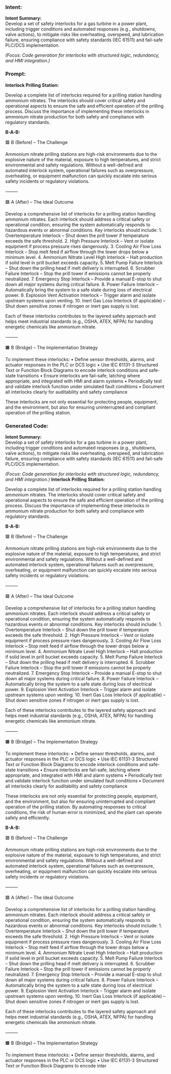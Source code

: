 ### Intent:
**Intent Summary:**  
Develop a set of safety interlocks for a gas turbine in a power plant, including trigger conditions and automated responses (e.g., shutdowns, valve actions), to mitigate risks like overheating, overspeed, and lubrication failure, ensuring compliance with safety standards (IEC 61511) and fail-safe PLC/DCS implementation.  

*(Focus: Code generation for interlocks with structured logic, redundancy, and HMI integration.)*

### Prompt:
**Interlock Prilling Station:**

Develop a complete list of interlocks required for a prilling station handling ammonium nitrates. The interlocks should cover critical safety and operational aspects to ensure the safe and efficient operation of the prilling process. Discuss the importance of implementing these interlocks in ammonium nitrate production for both safety and compliance with regulatory standards.

**B-A-B:**

🟥 B (Before) – The Challenge

Ammonium nitrate prilling stations are high-risk environments due to the explosive nature of the material, exposure to high temperatures, and strict environmental and safety regulations. Without a well-defined and automated interlock system, operational failures such as overpressure, overheating, or equipment malfunction can quickly escalate into serious safety incidents or regulatory violations.

⸻

🟩 A (After) – The Ideal Outcome

Develop a comprehensive list of interlocks for a prilling station handling ammonium nitrates. Each interlock should address a critical safety or operational condition, ensuring the system automatically responds to hazardous events or abnormal conditions. Key interlocks should include:
	1.	Overtemperature Interlock – Shut down the prill tower if temperature exceeds the safe threshold.
	2.	High Pressure Interlock – Vent or isolate equipment if process pressure rises dangerously.
	3.	Cooling Air Flow Loss Interlock – Stop melt feed if airflow through the tower drops below a minimum level.
	4.	Ammonium Nitrate Level High Interlock – Halt production if solid level in prill bucket exceeds capacity.
	5.	Melt Pump Failure Interlock – Shut down the prilling head if melt delivery is interrupted.
	6.	Scrubber Failure Interlock – Stop the prill tower if emissions cannot be properly neutralized.
	7.	Emergency Stop Interlock – Provide a manual E-stop to shut down all major systems during critical failure.
	8.	Power Failure Interlock – Automatically bring the system to a safe state during loss of electrical power.
	9.	Explosion Vent Activation Interlock – Trigger alarm and isolate upstream systems upon venting.
	10.	Inert Gas Loss Interlock (if applicable) – Shut down sensitive zones if nitrogen or inert gas supply is lost.

Each of these interlocks contributes to the layered safety approach and helps meet industrial standards (e.g., OSHA, ATEX, NFPA) for handling energetic chemicals like ammonium nitrate.

⸻

🟧 B (Bridge) – The Implementation Strategy

To implement these interlocks:
	•	Define sensor thresholds, alarms, and actuator responses in the PLC or DCS logic
	•	Use IEC 61131-3 Structured Text or Function Block Diagrams to encode interlock conditions and safe-state transitions
	•	Ensure interlocks are fail-safe, latching where appropriate, and integrated with HMI and alarm systems
	•	Periodically test and validate interlock function under simulated fault conditions
	•	Document all interlocks clearly for auditability and safety compliance

These interlocks are not only essential for protecting people, equipment, and the environment, but also for ensuring uninterrupted and compliant operation of the prilling station.

### Generated Code:
**Intent Summary:**  
Develop a set of safety interlocks for a gas turbine in a power plant, including trigger conditions and automated responses (e.g., shutdowns, valve actions), to mitigate risks like overheating, overspeed, and lubrication failure, ensuring compliance with safety standards (IEC 61511) and fail-safe PLC/DCS implementation.  

*(Focus: Code generation for interlocks with structured logic, redundancy, and HMI integration.)*
**Interlock Prilling Station:**

Develop a complete list of interlocks required for a prilling station handling ammonium nitrates. The interlocks should cover critical safety and operational aspects to ensure the safe and efficient operation of the prilling process. Discuss the importance of implementing these interlocks in ammonium nitrate production for both safety and compliance with regulatory standards.

**B-A-B:**

🟥 B (Before) – The Challenge

Ammonium nitrate prilling stations are high-risk environments due to the explosive nature of the material, exposure to high temperatures, and strict environmental and safety regulations. Without a well-defined and automated interlock system, operational failures such as overpressure, overheating, or equipment malfunction can quickly escalate into serious safety incidents or regulatory violations.

⸻

🟩 A (After) – The Ideal Outcome

Develop a comprehensive list of interlocks for a prilling station handling ammonium nitrates. Each interlock should address a critical safety or operational condition, ensuring the system automatically responds to hazardous events or abnormal conditions. Key interlocks should include:
	1.	Overtemperature Interlock – Shut down the prill tower if temperature exceeds the safe threshold.
	2.	High Pressure Interlock – Vent or isolate equipment if process pressure rises dangerously.
	3.	Cooling Air Flow Loss Interlock – Stop melt feed if airflow through the tower drops below a minimum level.
	4.	Ammonium Nitrate Level High Interlock – Halt production if solid level in prill bucket exceeds capacity.
	5.	Melt Pump Failure Interlock – Shut down the prilling head if melt delivery is interrupted.
	6.	Scrubber Failure Interlock – Stop the prill tower if emissions cannot be properly neutralized.
	7.	Emergency Stop Interlock – Provide a manual E-stop to shut down all major systems during critical failure.
	8.	Power Failure Interlock – Automatically bring the system to a safe state during loss of electrical power.
	9.	Explosion Vent Activation Interlock – Trigger alarm and isolate upstream systems upon venting.
	10.	Inert Gas Loss Interlock (if applicable) – Shut down sensitive zones if nitrogen or inert gas supply is lost.

Each of these interlocks contributes to the layered safety approach and helps meet industrial standards (e.g., OSHA, ATEX, NFPA) for handling energetic chemicals like ammonium nitrate.

⸻

🟧 B (Bridge) – The Implementation Strategy

To implement these interlocks:
	•	Define sensor thresholds, alarms, and actuator responses in the PLC or DCS logic
	•	Use IEC 61131-3 Structured Text or Function Block Diagrams to encode interlock conditions and safe-state transitions
	•	Ensure interlocks are fail-safe, latching where appropriate, and integrated with HMI and alarm systems
	•	Periodically test and validate interlock function under simulated fault conditions
	•	Document all interlocks clearly for auditability and safety compliance

These interlocks are not only essential for protecting people, equipment, and the environment, but also for ensuring uninterrupted and compliant operation of the prilling station. By automating responses to critical conditions, the risk of human error is minimized, and the plant can operate safely and efficiently.

**B-A-B:**

🟥 B (Before) – The Challenge

Ammonium nitrate prilling stations are high-risk environments due to the explosive nature of the material, exposure to high temperatures, and strict environmental and safety regulations. Without a well-defined and automated interlock system, operational failures such as overpressure, overheating, or equipment malfunction can quickly escalate into serious safety incidents or regulatory violations.

⸻

🟩 A (After) – The Ideal Outcome

Develop a comprehensive list of interlocks for a prilling station handling ammonium nitrates. Each interlock should address a critical safety or operational condition, ensuring the system automatically responds to hazardous events or abnormal conditions. Key interlocks should include:
	1.	Overtemperature Interlock – Shut down the prill tower if temperature exceeds the safe threshold.
	2.	High Pressure Interlock – Vent or isolate equipment if process pressure rises dangerously.
	3.	Cooling Air Flow Loss Interlock – Stop melt feed if airflow through the tower drops below a minimum level.
	4.	Ammonium Nitrate Level High Interlock – Halt production if solid level in prill bucket exceeds capacity.
	5.	Melt Pump Failure Interlock – Shut down the prilling head if melt delivery is interrupted.
	6.	Scrubber Failure Interlock – Stop the prill tower if emissions cannot be properly neutralized.
	7.	Emergency Stop Interlock – Provide a manual E-stop to shut down all major systems during critical failure.
	8.	Power Failure Interlock – Automatically bring the system to a safe state during loss of electrical power.
	9.	Explosion Vent Activation Interlock – Trigger alarm and isolate upstream systems upon venting.
	10.	Inert Gas Loss Interlock (if applicable) – Shut down sensitive zones if nitrogen or inert gas supply is lost.

Each of these interlocks contributes to the layered safety approach and helps meet industrial standards (e.g., OSHA, ATEX, NFPA) for handling energetic chemicals like ammonium nitrate.

⸻

🟧 B (Bridge) – The Implementation Strategy

To implement these interlocks:
	•	Define sensor thresholds, alarms, and actuator responses in the PLC or DCS logic
	•	Use IEC 61131-3 Structured Text or Function Block Diagrams to encode inter
